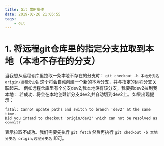 ```yaml
---
title: Git 常用操作
date: 2019-02-26 21:05:55
tags:
    - Git
---
```

# 1. 将远程git仓库里的指定分支拉取到本地（本地不存在的分支）
当我想从远程仓库里拉取一条本地不存在的分支时：
`git checkout -b 本地分支名 origin/远程分支名`
这个将会自动创建一个新的本地分支，并与指定的远程分支关联起来。
例如远程仓库里有个分支dev2,我本地没有该分支，我要把dev2拉到我本地：
若成功，将会在本地创建新分支dev2,并自动切到dev2上。
如果出现提示：
```
fatal: Cannot update paths and switch to branch 'dev2' at the same time.
Did you intend to checkout 'origin/dev2' which can not be resolved as commit?
```
表示拉取不成功。我们需要先执行
`git fetch`
然后再执行
`git checkout -b 本地分支名 origin/远程分支名`
即可。